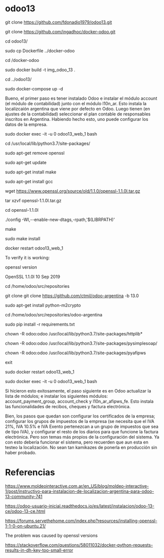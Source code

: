 # odoo13
git clone https://github.com/fdonadio1979/odoo13.git

git clone https://github.com/ingadhoc/docker-odoo.git


cd odoo13/

sudo cp Dockerfile ../docker-odoo

cd /docker-odoo

sudo docker build -t img_odoo_13 .

cd ../odoo13/

sudo docker-compose up -d



Bueno, el primer paso es tener instalado Odoo e instalar el módulo account (el módulo de contabilidad) junto con el módulo l10n_ar. Esto instala la localizcaión argentina que viene por defecto en Odoo. Luego tienen (en ajustes de la contabilidad) seleccionar el plan contable de responsables inscritos en Argentina. Habiendo hecho esto, uno puede configurar los datos de la empresa.


sudo docker exec -it -u 0 odoo13_web_1 bash

cd /usr/local/lib/python3.7/site-packages/

sudo apt-get remove openssl

sudo apt-get update

sudo apt-get install make

sudo apt-get install gcc

wget https://www.openssl.org/source/old/1.1.0/openssl-1.1.0l.tar.gz

tar xzvf openssl-1.1.0l.tar.gz

cd openssl-1.1.0l

./config -Wl,--enable-new-dtags,-rpath,'$(LIBRPATH)'

make

sudo make install

docker restart odoo13_web_1

To verify it is working:

openssl version

  OpenSSL 1.1.0l  10 Sep 2019


cd /home/odoo/src/repositories

git clone git clone https://github.com/ctmil/odoo-argentina -b 13.0

sudo apt-get install python-m2crypto

cd /home/odoo/src/repositories/odoo-argentina

sudo pip install -r requirements.txt


chown -R odoo:odoo /usr/local/lib/python3.7/site-packages/httplib*

chown -R odoo:odoo /usr/local/lib/python3.7/site-packages/pysimplesoap/

chown -R odoo:odoo /usr/local/lib/python3.7/site-packages/pyafipws


exit


sudo docker restart odoo13_web_1


sudo docker exec -it -u 0 odoo13_web_1 bash



Si hicieron esto exitosamente, el paso siguiente es en Odoo actualizar la lista de módulos; e instalar los siguientes módulos: account_payment_group, account_check y l10n_ar_afipws_fe. Esto instala las funcionalidades de recibos, cheques y factura electrónica. 


Bien, los pasos que quedan son configurar los certificados de la empresa; configurar los grupos de impuestos de la empresa (se necesita que el IVA 21%, IVA 10.5% e IVA Exento pertenezcan a un grupo de impuestos que sea de tipo IVA), y configurar el resto de los diarios para que funcione la factura electrónica. Pero son temas más propios de la configuración del sistema. Ya con esto debería funcionar el sistema, pero recuerden que aun esta en testeo la localización. No sean tan kamikazes de ponerla en producción sin haber probado.


# Referencias
https://www.moldeointeractive.com.ar/en_US/blog/moldeo-interactive-1/post/instructivo-para-instalacion-de-localizacion-argentina-para-odoo-13-community-741

https://odoo-usuario-inicial.readthedocs.io/es/latest/instalacion/odoo-13-ce/odoo-13-ce.html

https://forums.servethehome.com/index.php?resources/installing-openssl-1-1-0-on-ubuntu.21/

The problem was caused by openssl versions

https://stackoverflow.com/questions/58011032/docker-python-requests-results-in-dh-key-too-small-error
